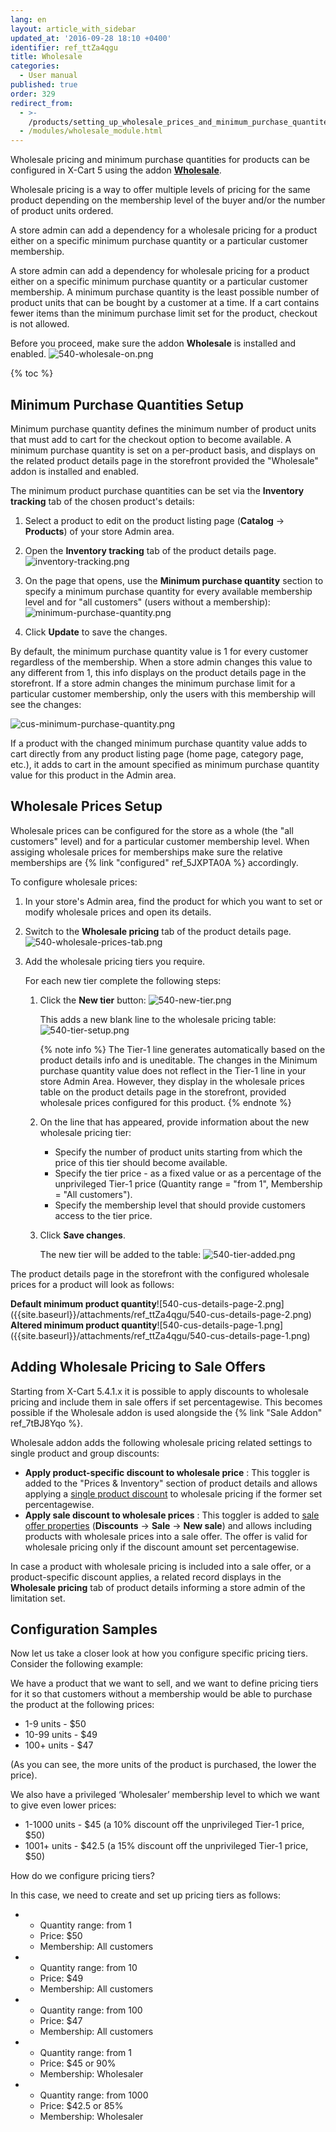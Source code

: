 ```yaml
---
lang: en
layout: article_with_sidebar
updated_at: '2016-09-28 18:10 +0400'
identifier: ref_ttZa4qgu
title: Wholesale
categories:
  - User manual
published: true
order: 329
redirect_from:
  - >-
    /products/setting_up_wholesale_prices_and_minimum_purchase_quantites_for_different_membership_levels.html
  - /modules/wholesale_module.html
---
```

Wholesale pricing and minimum purchase quantities for products can be configured in X-Cart 5 using the addon **[Wholesale](https://market.x-cart.com/addons/wholesale.html)**.

Wholesale pricing is a way to offer multiple levels of pricing for the same product depending on the membership level of the buyer and/or the number of product units ordered.

A store admin can add a dependency for a wholesale pricing for a product either on a specific minimum purchase quantity or a particular customer membership.

A store admin can add a dependency for wholesale pricing for a product either on a specific minimum purchase quantity or a particular customer membership. A minimum purchase quantity is the least possible number of product units that can be bought by a customer at a time. If a cart contains fewer items than the minimum purchase limit set for the product, checkout is not allowed.

Before you proceed, make sure the addon **Wholesale** is installed and enabled.
![540-wholesale-on.png]({{site.baseurl}}/attachments/ref_ttZa4qgu/540-wholesale-on.png)

{% toc %}

## Minimum Purchase Quantities Setup

Minimum purchase quantity defines the minimum number of product units that must add to cart for the checkout option to become available. A minimum purchase quantity is set on a per-product basis, and displays on the related product details page in the storefront provided the "Wholesale" addon is installed and enabled. 

The minimum product purchase quantities can be set via the **Inventory tracking** tab of the chosen product's details:

1.  Select a product to edit on the product listing page (**Catalog** -> **Products**) of your store Admin area.

2.  Open the **Inventory tracking** tab of the product details page.
    ![inventory-tracking.png]({{site.baseurl}}/attachments/ref_ttZa4qgu/inventory-tracking.png)

3.  On the page that opens, use the **Minimum purchase quantity** section to specify a minimum purchase quantity for every available membership level and for "all customers" (users without a membership):
    ![minimum-purchase-quantity.png]({{site.baseurl}}/attachments/ref_ttZa4qgu/minimum-purchase-quantity.png)
    
3.  Click **Update** to save the changes.

By default, the minimum purchase quantity value is 1 for every customer regardless of the membership. When a store admin changes this value to any different from 1, this info displays on the product details page in the storefront. If a store admin changes the minimum purchase limit for a particular customer membership, only the users with this membership will see the changes:

![cus-minimum-purchase-quantity.png]({{site.baseurl}}/attachments/ref_ttZa4qgu/cus-minimum-purchase-quantity.png)

If a product with the changed minimum purchase quantity value adds to cart directly from any product listing page (home page, category page, etc.), it adds to cart in the amount specified as minimum purchase quantity value for this product in the Admin area. 

## Wholesale Prices Setup

Wholesale prices can be configured for the store as a whole (the "all customers" level) and for a particular customer membership level. When assiging wholesale prices for memberships make sure the relative memberships are {% link "configured" ref_5JXPTA0A %} accordingly. 

To configure wholesale prices:

1.  In your store's Admin area, find the product for which you want to set or modify wholesale prices and open its details.

2.  Switch to the **Wholesale pricing** tab of the product details page. 
    ![540-wholesale-prices-tab.png]({{site.baseurl}}/attachments/ref_ttZa4qgu/540-wholesale-prices-tab.png)

3.  Add the wholesale pricing tiers you require. 
    
    For each new tier complete the following steps:
    1.  Click the **New tier** button:
        ![540-new-tier.png]({{site.baseurl}}/attachments/ref_ttZa4qgu/540-new-tier.png)

        This adds a new blank line to the wholesale pricing table:
        ![540-tier-setup.png]({{site.baseurl}}/attachments/ref_ttZa4qgu/540-tier-setup.png)
        
        {% note info %}
        The Tier-1 line generates automatically based on the product details info and is uneditable. The changes in the Minimum purchase quantity value does not reflect in the Tier-1 line in your store Admin Area. However, they display in the wholesale prices table on the product details page in the storefront, provided wholesale prices configured for this product.
        {% endnote %}

    2.  On the line that has appeared, provide information about the new wholesale pricing tier:
        * Specify the number of product units starting from which the price of this tier should become available.
        * Specify the tier price - as a fixed value or as a percentage of the unprivileged Tier-1 price (Quantity range = "from 1", Membership = "All customers").
        * Specify the membership level that should provide customers access to the tier price.
    3.  Click **Save changes**. 

        The new tier will be added to the table:
        ![540-tier-added.png]({{site.baseurl}}/attachments/ref_ttZa4qgu/540-tier-added.png)

The product details page in the storefront with the configured wholesale prices for a product will look as follows:
<div class="ui stackable two column grid">
  <div class="column" markdown="span"><b>Default minimum product quantity</b>![540-cus-details-page-2.png]({{site.baseurl}}/attachments/ref_ttZa4qgu/540-cus-details-page-2.png)</div>
  <div class="column" markdown="span"><b>Altered minimum product quantity</b>![540-cus-details-page-1.png]({{site.baseurl}}/attachments/ref_ttZa4qgu/540-cus-details-page-1.png)</div>
</div>

## Adding Wholesale Pricing to Sale Offers 

Starting from X-Cart 5.4.1.x it is possible to apply discounts to wholesale pricing and include them in sale offers if set percentagewise. This becomes possible if the Wholesale addon is used alongside the {% link "Sale Addon" ref_7tBJ8Yqo %}.

Wholesale addon adds the following wholesale pricing related settings to single product and group discounts:
* **Apply product-specific discount to wholesale price** : This toggler is added to the "Prices & Inventory" section of product details and allows applying a [single product discount](https://kb.x-cart.com/modules/sale/new.html#setting-sale-price-for-single-products "Wholesale") to wholesale pricing if the former set percentagewise.
* **Apply sale discount to wholesale prices** : This toggler is added to [sale offer properties](https://kb.x-cart.com/modules/sale/new.html#creating-a-sale-offer "Wholesale") (**Discounts** -> **Sale** -> **New sale**) and allows including products with wholesale prices into a sale offer. The offer is valid for wholesale pricing only if the discount amount set percentagewise. 

In case a product with wholesale pricing is included into a sale offer, or a product-specific discount applies, a related record displays in the **Wholesale pricing** tab of product details informing a store admin of the limitation set. 
        
## Configuration Samples 

Now let us take a closer look at how you configure specific pricing tiers. Consider the following example:

We have a product that we want to sell, and we want to define pricing tiers for it so that customers without a membership would be able to purchase the product at the following prices:

   * 1-9 units - $50
   * 10-99 units - $49
   * 100+ units - $47

(As you can see, the more units of the product is purchased, the lower the price).

We also have a privileged ‘Wholesaler’ membership level to which we want to give even lower prices:

   * 1-1000 units - $45 (a 10% discount off the unprivileged Tier-1 price, $50)
   * 1001+ units - $42.5 (a 15% discount off the unprivileged Tier-1 price, $50)

How do we configure pricing tiers?

In this case, we need to create and set up pricing tiers as follows:

*   *   Quantity range: from 1
    *   Price: $50
    *   Membership: All customers
       
       
*   *   Quantity range: from 10
    *  Price: $49
    *  Membership: All customers
       
       
*   *  Quantity range: from 100
    *  Price: $47
    *  Membership: All customers
       
       
*   *  Quantity range: from 1
    *  Price: $45 or 90%
    *  Membership: Wholesaler
       
       
*   *  Quantity range: from 1000
    *  Price: $42.5 or 85%
    *  Membership: Wholesaler
